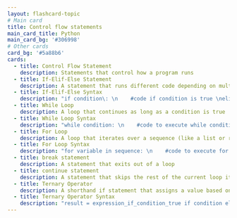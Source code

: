 ```yaml
---
layout: flashcard-topic
# Main card
title: Control flow statements
main_card_title: Python
main_card_bg: '#306998'
# Other cards
card_bg: '#5a88b6'
cards:
  - title: Control Flow Statement
    description: Statements that control how a program runs
  - title: If-Elif-Else Statement
    description: A statement that runs different code depending on multiple conditions
  - title: If-Elif-Else Syntax
    description: "if condition\: \n    #code if condition is true \nelif another_condition: \n    #code for another condition \nelse: \n    #code if no conditions are true"
  - title: While Loop
    description: A loop that continues as long as a condition is true
  - title: While Loop Syntax
    description: "while condition: \n    #code to execute while condition is true"
  - title: For Loop
    description: A loop that iterates over a sequence (like a list or range)
  - title: For Loop Syntax
    description: "for variable in sequence: \n    #code to execute for each item in sequence"
  - title: break statement
    description: A statement that exits out of a loop
  - title: continue statement
    description: A statement that skips the rest of the current loop iteration and continues with the next
  - title: Ternary Operator
    description: A shorthand if statement that assigns a value based on a condition
  - title: Ternary Operator Syntax
    description: "result = expression_if_condition_true if condition else expression_if_condition_false"
---
```


